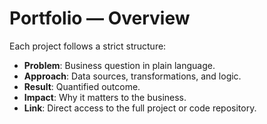 # Portfolio — Overview

Each project follows a strict structure:

- **Problem**: Business question in plain language.
- **Approach**: Data sources, transformations, and logic.
- **Result**: Quantified outcome.
- **Impact**: Why it matters to the business.
- **Link**: Direct access to the full project or code repository.
